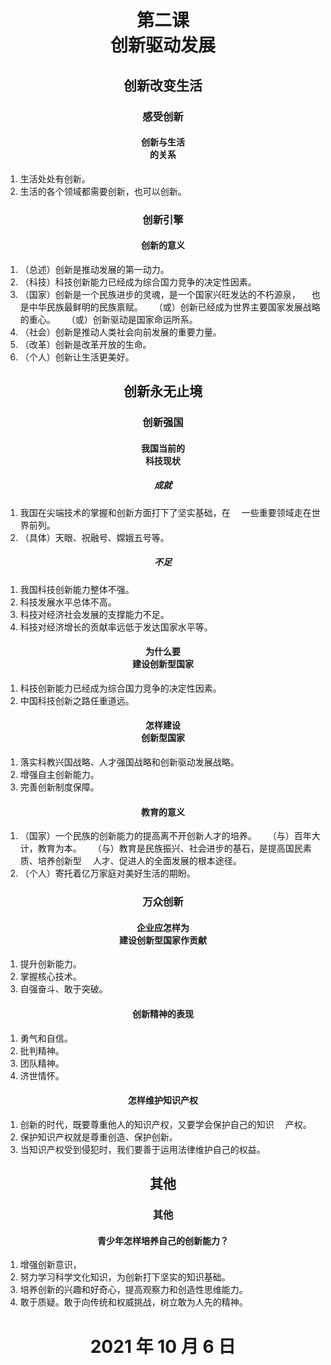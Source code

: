 # <center>第二课<br>创新驱动发展</center>

## <center>创新改变生活</center>

### <center>感受创新</center>

#### <center>创新与生活<br>的关系</center>

1. 生活处处有创新。
2. 生活的各个领域都需要创新，也可以创新。

### <center>创新引擎</center>

#### <center>创新的意义</center>

1. （总述）创新是推动发展的第一动力。
2. （科技）科技创新能力已经成为综合国力竞争的决定性因素。
3. （国家）创新是一个民族进步的灵魂，是一个国家兴旺发达的不朽源泉，
&emsp;也是中华民族最鲜明的民族禀赋。
&emsp;（或）创新已经成为世界主要国家发展战略的重心。
&emsp;（或）创新驱动是国家命运所系。
4. （社会）创新是推动人类社会向前发展的重要力量。
5. （改革）创新是改革开放的生命。
6. （个人）创新让生活更美好。

## <center>创新永无止境</center>

### <center>创新强国</center>

#### <center>我国当前的<br>科技现状</center>

##### <center>成就</center>

1. 我国在尖端技术的掌握和创新方面打下了坚实基础，在
&emsp;一些重要领域走在世界前列。 
2. （具体）天眼、祝融号、嫦娥五号等。

##### <center>不足</center>

1. 我国科技创新能力整体不强。
2. 科技发展水平总体不高。
3. 科技对经济社会发展的支撑能力不足。
4. 科技对经济增长的贡献率远低于发达国家水平等。

#### <center>为什么要<br>建设创新型国家</center>

1. 科技创新能力已经成为综合国力竞争的决定性因素。
2. 中国科技创新之路任重道远。

#### <center>怎样建设<br>创新型国家</center>

1. 落实科教兴国战略、人才强国战略和创新驱动发展战略。
2. 增强自主创新能力。
3. 完善创新制度保障。

#### <center>教育的意义</center>

1. （国家）一个民族的创新能力的提高离不开创新人才的培养。
&emsp;（与）百年大计，教育为本。
&emsp;（与）教育是民族振兴、社会进步的基石，是提高国民素质、培养创新型
&emsp;人才、促进人的全面发展的根本途径。
2. （个人）寄托着亿万家庭对美好生活的期盼。

### <center>万众创新</center>

#### <center>企业应怎样为<br>建设创新型国家作贡献</center>

1. 提升创新能力。
2. 掌握核心技术。
3. 自强奋斗、敢于突破。

#### <center>创新精神的表现</center>

1. 勇气和自信。
2. 批判精神。
3. 团队精神。
4. 济世情怀。

#### <center>怎样维护知识产权</center>

1. 创新的时代，既要尊重他人的知识产权，又要学会保护自己的知识
&emsp;产权。
2. 保护知识产权就是尊重创造、保护创新。
3. 当知识产权受到侵犯时，我们要善于运用法律维护自己的权益。

## <center>其他</center>

### <center>其他</center>

#### <center>青少年怎样培养自己的创新能力？</center>

1. 增强创新意识，
2. 努力学习科学文化知识，为创新打下坚实的知识基础。
3. 培养创新的兴趣和好奇心，提高观察力和创造性思维能力。
4. 敢于质疑。敢于向传统和权威挑战，树立敢为人先的精神。

# <center>2021 年 10 月 6 日</center>